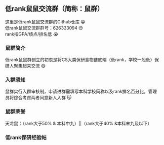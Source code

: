 ## 低rank鼠鼠交流群（简称：鼠群）
这里是低rank鼠鼠交流群的Github仓库 :grin: <br>
低rank鼠鼠交流群群号：626333094 :blush: <br>
rank指GPA/绩点/排名低 :sob: <br>
### 鼠群简介
低rank鼠鼠群创立的初衷是将CS大类保研食物链底端（低rank，学校一般低）保研人聚集起来交流 :yum:
### 入群须知
鼠群实行入群审核制，申请进群需填写本科学校简称以及rank排名百分比，管理员将综合考虑两者同意新人入群 :kissing_cat:
### 鼠群荣誉
天龙鼠：（rank大于50% & 本科中九）||（rank大于40% &本科末九及以下）
### 低rank保研经验帖



